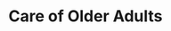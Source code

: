 ---
layout: more
permalink: "/modules/person-centered-care/older-adult/"
title: Care of Older Adults

sections:
  - section:

    - part: full
      title: Physical Changes
      text: As we age, our body changes

    - part: full

    - part: half
      title: Take Action
      text: Hover over each part of the image to discover the physical changes.

    - part: half
      html: "<strong>test</strong>"

  
  - section:

    - part: half
      title: Aging In Place
      text: "Support older adults to age in place involves the following:"
      bullets:
        - Keeping the older adult independent, healthy and able to manage chronic conditions in their home environment
        - "Aging is associated with increased risk of chronic diseases and with functional decline, which can affect a person’s ability to perform: ADLs and IADLs"

    - part: half
      youtube: https://www.youtube.com/embed/xw9BBb8LhYw


  - section:

    - part: full
      title: Prevent Complications & Delay Decline
      text: "Home Health nurses can support frail elderly by:"

    - part: full
      posters-three:
        - Regularly assessing and communicating with the health care team: image.png
        - Educating the older adult and caregivers: image.png
        - Delaying decline by addressing strengths and physical abilities, reinforcing andpromoting health behaviours: image.png

  - section:

    - part: full
      title: The 3 D's
      text: "Dementia, depression and delirium can significantly impact an older adult"

    - part: full
      title: Take Action
      text: Please watch the videos ‘Communicating with People Living with Dementia’ and ‘Segment on Elderly Depression 

    - part: half
      youtube: https://www.youtube.com/embed/xw9BBb8LhYw

    - part: half
      youtube: https://www.youtube.com/embed/xw9BBb8LhYw


  - section: 
    - part: full
      title: The 3 D's
      text: "Indicate which signs/symptoms below by drag and drop"

    - part: full
      quiz-matching:
        - category: [Depression, more-on-topic/deppression.jpg]
        - category: [Delirium, more-on-topic/delirium.jpg]
        - category: [Dementia, more-on-topic/dementia.jpg]

        - Depression: 'Sudden Onset'
        - Delirium: 'Loss of interest in activities'
        - Delirium: 'Medical Emergency'
        - Depression: 'Wandering'
        - Dementia: 'Memory disturbances'
        - Dementia: 'Hopelessness'

---